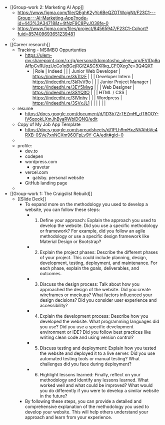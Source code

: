 - [[Group-work 2: Marketing AI App]]
	- https://www.figma.com/file/QEghK2yYc6BeQZOTWoigNt/F23C1---Group---AI-Marketing-App?node-id=443%3A34718&t=4tNzF9C8PvJO38fe-0
	- https://www.figma.com/files/project/84565947/F23C1-Cohort?fuid=857409693651239481
	-
- [[Career research]]
	- Tracking - MSIMBO Oppurtunties
		- https://ulem-my.sharepoint.com/:x:/g/personal/domotosho_ulem_org/EVIDg8qAffpCvRUozUcCo1oBGejRGfZASC5XRkq_CFOXeg?e=3Q4QXT
			- | Role | Indeed |  |
			  | Junior Web Developer | https://indeedhi.re/3kTtlzF |  |
			  | Developer Intern | https://indeedhi.re/3kRvV9o |  |
			  | Junior Project Manager | https://indeedhi.re/3EY5Mwg |  |
			  | Web Designer | https://indeedhi.re/3SYQltO |  |
			  | HTML / CSS | https://indeedhi.re/3IVlnhy |  |
			  | Wordpress | https://indeedhi.re/3SVxJL1 |  |
			  |  |  |  |
	- resume
		- https://docs.google.com/document/d/1D3b7ZrTEZmHl_dT8OOY-IV6qookLXmJhByaRWblDQNQ/edit
	- Copy of My Job App Template
		- https://docs.google.com/spreadsheets/d/1PLh9mHxzNVAhbVc4RXB-0SVe7xnNCXm96OFpLv9Y-CA/edit#gid=0
	-
	- profile:
		- dev.to
		- codepen
		- wordpress.com
			- gravetar
		- vercel.com
			- gatsby. personal website
		- GitHub landing page
	-
- [[Group-work 1: The Craigslist Rebuild]]
	- [[Slide Deck]]
		- To expand more on the methodology you used to develop a website, you can follow these steps:
			- 1. Define your approach: Explain the approach you used to develop the website. Did you use a specific methodology or framework? For example, did you follow an agile methodology or use a specific design framework like Material Design or Bootstrap?
			- 2. Explain the project phases: Describe the different phases of your project. This could include planning, design, development, testing, deployment, and maintenance. For each phase, explain the goals, deliverables, and outcomes.
			- 3. Discuss the design process: Talk about how you approached the design of the website. Did you create wireframes or mockups? What factors influenced your design decisions? Did you consider user experience and accessibility?
			- 4. Explain the development process: Describe how you developed the website. What programming languages did you use? Did you use a specific development environment or IDE? Did you follow best practices like writing clean code and using version control?
			- 5. Discuss testing and deployment: Explain how you tested the website and deployed it to a live server. Did you use automated testing tools or manual testing? What challenges did you face during deployment?
			- 6. Highlight lessons learned: Finally, reflect on your methodology and identify any lessons learned. What worked well and what could be improved? What would you do differently if you were to develop a similar website in the future?
		- By following these steps, you can provide a detailed and comprehensive explanation of the methodology you used to develop your website. This will help others understand your approach and learn from your experience.